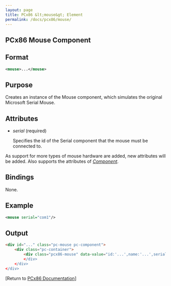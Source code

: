 ```yaml
---
layout: page
title: PCx86 &lt;mouse&gt; Element
permalink: /docs/pcx86/mouse/
---
```


PCx86 Mouse Component
---

Format
---
```xml
<mouse>...</mouse>
```

Purpose
---
Creates an instance of the Mouse component, which simulates the original Microsoft Serial Mouse.

Attributes
---
 * *serial* (required)

	Specifies the id of the Serial component that the mouse must be connected to.
	
As support for more types of mouse hardware are added, new attributes will be added. Also supports the attributes
of *[Component](/docs/pcx86/component/)*.

Bindings
---
None.

Example
---
```xml
<mouse serial="com1"/>
```

Output
---
```html
<div id="..." class="pc-mouse pc-component">
    <div class="pc-container">
        <div class="pcx86-mouse" data-value="id:'...',name:'...',serial:'...'>
        </div>
    </div>
</div>
```

[Return to [PCx86 Documentation](..)]
